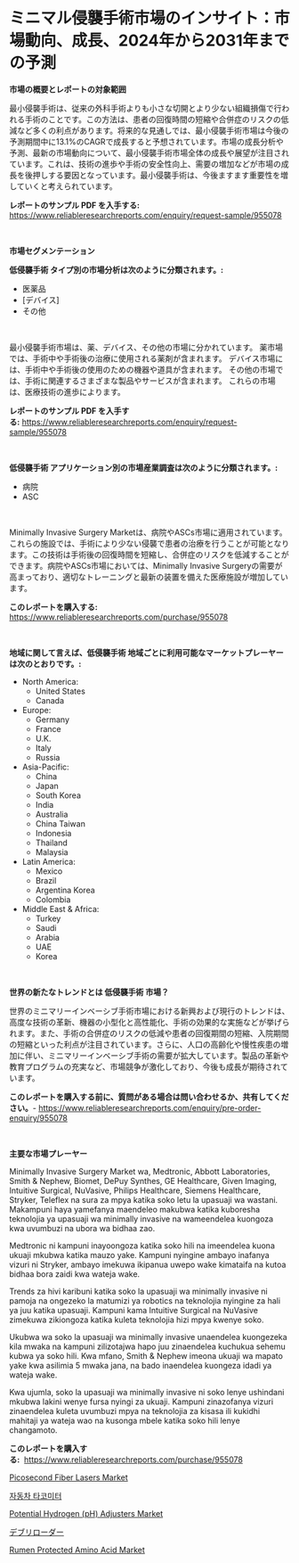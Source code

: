<p><h1>ミニマル侵襲手術市場のインサイト：市場動向、成長、2024年から2031年までの予測</h1></p><p><strong>市場の概要とレポートの対象範囲</strong></p>
<p><p>最小侵襲手術は、従来の外科手術よりも小さな切開とより少ない組織損傷で行われる手術のことです。この方法は、患者の回復時間の短縮や合併症のリスクの低減など多くの利点があります。将来的な見通しでは、最小侵襲手術市場は今後の予測期間中に13.1%のCAGRで成長すると予想されています。市場の成長分析や予測、最新の市場動向について、最小侵襲手術市場全体の成長や展望が注目されています。これは、技術の進歩や手術の安全性向上、需要の増加などが市場の成長を後押しする要因となっています。最小侵襲手術は、今後ますます重要性を増していくと考えられています。</p></p>
<p><strong>レポートのサンプル PDF を入手する:</strong> <a href="https://www.reliableresearchreports.com/enquiry/request-sample/955078">https://www.reliableresearchreports.com/enquiry/request-sample/955078</a></p>
<p>&nbsp;</p>
<p><strong>市場セグメンテーション</strong></p>
<p><strong>低侵襲手術 タイプ別の市場分析は次のように分類されます。:</strong></p>
<p><ul><li>医薬品</li><li>[デバイス]</li><li>その他</li></ul></p>
<p>&nbsp;</p>
<p><p>最小侵襲手術市場は、薬、デバイス、その他の市場に分かれています。 薬市場では、手術中や手術後の治療に使用される薬剤が含まれます。 デバイス市場には、手術中や手術後の使用のための機器や道具が含まれます。 その他の市場では、手術に関連するさまざまな製品やサービスが含まれます。 これらの市場は、医療技術の進歩によります。</p></p>
<p><strong>レポートのサンプル PDF を入手する:</strong>&nbsp;<a href="https://www.reliableresearchreports.com/enquiry/request-sample/955078">https://www.reliableresearchreports.com/enquiry/request-sample/955078</a></p>
<p>&nbsp;</p>
<p><strong> 低侵襲手術 アプリケーション別の市場産業調査は次のように分類されます。:</strong></p>
<p><ul><li>病院</li><li>ASC</li></ul></p>
<p>&nbsp;</p>
<p><p>Minimally Invasive Surgery Marketは、病院やASCs市場に適用されています。これらの施設では、手術により少ない侵襲で患者の治療を行うことが可能となります。この技術は手術後の回復時間を短縮し、合併症のリスクを低減することができます。病院やASCs市場においては、Minimally Invasive Surgeryの需要が高まっており、適切なトレーニングと最新の装置を備えた医療施設が増加しています。</p></p>
<p><strong>このレポートを購入する:</strong>&nbsp; <a href="https://www.reliableresearchreports.com/purchase/955078">https://www.reliableresearchreports.com/purchase/955078</a></p>
<p>&nbsp;</p>
<p><strong>地域に関して言えば、低侵襲手術 地域ごとに利用可能なマーケットプレーヤーは次のとおりです。:</strong></p>
<p><ul>
    <li>
        North America:
        <ul>
            <li>United States</li>
            <li>Canada</li>
        </ul>
    </li>
    <li>
        Europe:
        <ul>
            <li>Germany</li>
            <li>France</li>
            <li>U.K.</li>
            <li>Italy</li>
            <li>Russia</li>
        </ul>
    </li>
    <li>
        Asia-Pacific:
        <ul>
            <li>China</li>
            <li>Japan</li>
            <li>South Korea</li>
            <li>India</li>
            <li>Australia</li>
            <li>China Taiwan</li>
            <li>Indonesia</li>
            <li>Thailand</li>
            <li>Malaysia</li>
        </ul>
    </li>
    <li>
        Latin America:
        <ul>
            <li>Mexico</li>
            <li>Brazil</li>
            <li>Argentina Korea</li>
            <li>Colombia</li>
        </ul>
    </li>
    <li>
        Middle East & Africa:
        <ul>
            <li>Turkey</li>
            <li>Saudi</li>
            <li>Arabia</li>
            <li>UAE</li>
            <li>Korea</li>
        </ul>
    </li>
    </ul></p>
<p>&nbsp;</p>
<p><strong>世界の新たなトレンドとは 低侵襲手術 市場？</strong></p>
<p><p>世界のミニマリーインベーシブ手術市場における新興および現行のトレンドは、高度な技術の革新、機器の小型化と高性能化、手術の効果的な実施などが挙げられます。また、手術の合併症のリスクの低減や患者の回復期間の短縮、入院期間の短縮といった利点が注目されています。さらに、人口の高齢化や慢性疾患の増加に伴い、ミニマリーインベーシブ手術の需要が拡大しています。製品の革新や教育プログラムの充実など、市場競争が激化しており、今後も成長が期待されています。</p></p>
<p><strong>このレポートを購入する前に、質問がある場合は問い合わせるか、共有してください。</strong>- <a href="https://www.reliableresearchreports.com/enquiry/pre-order-enquiry/955078">https://www.reliableresearchreports.com/enquiry/pre-order-enquiry/955078</a></p>
<p>&nbsp;</p>
<p><strong>主要な市場プレーヤー</strong></p>
<p><p>Minimally Invasive Surgery Market wa, Medtronic, Abbott Laboratories, Smith & Nephew, Biomet, DePuy Synthes, GE Healthcare, Given Imaging, Intuitive Surgical, NuVasive, Philips Healthcare, Siemens Healthcare, Stryker, Teleflex na sura za mpya katika soko letu la upasuaji wa wastani. Makampuni haya yamefanya maendeleo makubwa katika kuboresha teknolojia ya upasuaji wa minimally invasive na wameendelea kuongoza kwa uvumbuzi na ubora wa bidhaa zao.</p><p>Medtronic ni kampuni inayoongoza katika soko hili na imeendelea kuona ukuaji mkubwa katika mauzo yake. Kampuni nyingine ambayo inafanya vizuri ni Stryker, ambayo imekuwa ikipanua uwepo wake kimataifa na kutoa bidhaa bora zaidi kwa wateja wake.</p><p>Trends za hivi karibuni katika soko la upasuaji wa minimally invasive ni pamoja na ongezeko la matumizi ya robotics na teknolojia nyingine za hali ya juu katika upasuaji. Kampuni kama Intuitive Surgical na NuVasive zimekuwa zikiongoza katika kuleta teknolojia hizi mpya kwenye soko.</p><p>Ukubwa wa soko la upasuaji wa minimally invasive unaendelea kuongezeka kila mwaka na kampuni zilizotajwa hapo juu zinaendelea kuchukua sehemu kubwa ya soko hili. Kwa mfano, Smith & Nephew imeona ukuaji wa mapato yake kwa asilimia 5 mwaka jana, na bado inaendelea kuongeza idadi ya wateja wake.</p><p>Kwa ujumla, soko la upasuaji wa minimally invasive ni soko lenye ushindani mkubwa lakini wenye fursa nyingi za ukuaji. Kampuni zinazofanya vizuri zinaendelea kuleta uvumbuzi mpya na teknolojia za kisasa ili kukidhi mahitaji ya wateja wao na kusonga mbele katika soko hili lenye changamoto.</p></p>
<p><strong>このレポートを購入する:</strong>&nbsp;&nbsp;<a href="https://www.reliableresearchreports.com/purchase/955078">https://www.reliableresearchreports.com/purchase/955078</a></p>
<p><p><a href="https://view.publitas.com/reportprime-1/picosecond-fiber-lasers-market-a-comprehensive-report-of-its-market-share-growth-trends-2024-2031/">Picosecond Fiber Lasers Market</a></p><p><a href="https://medium.com/@donovanvioliy49qi80cb1qtv/%EC%9E%90%EB%8F%99%EC%B0%A8-%ED%83%80%ED%82%A4%EB%AF%B8%ED%84%B0-%EC%8B%9C%EC%9E%A5-%EA%B7%9C%EB%AA%A8-%EC%8B%9C%EC%9E%A5-%EC%A0%84%EB%A7%9D-%EB%B0%8F-%EC%8B%9C%EC%9E%A5-%EC%98%88%EC%B8%A1-2024%EB%85%84%EB%B6%80%ED%84%B0-2031%EB%85%84%EA%B9%8C%EC%A7%80-093dd20a64b6">자동차 타코미터</a></p><p><a href="https://metal-farmhouse-e95.notion.site/Potential-Hydrogen-pH-Adjusters-Market-Centers-on-Aspects-such-as-Market-Growth-Market-Share-Mar-80d4ebdf1f2243468a89281a30a5499f">Potential Hydrogen (pH) Adjusters Market</a></p><p><a href="https://medium.com/@caleyost2023/%E3%83%87%E3%83%96%E3%83%AA%E3%83%AD%E3%83%BC%E3%83%80%E3%83%BC%E3%81%AE%E5%B8%82%E5%A0%B4%E3%82%B7%E3%82%A7%E3%82%A2%E3%81%AE%E9%80%B2%E5%8C%96%E3%81%A8%E5%B8%82%E5%A0%B4%E6%88%90%E9%95%B7%E3%83%88%E3%83%AC%E3%83%B3%E3%83%892024%E5%B9%B4%E3%81%8B%E3%82%892031%E5%B9%B4%E3%81%BE%E3%81%A7-05d6c1b5885a">デブリローダー</a></p><p><a href="https://github.com/jsmusil/Market-Research-Report-List-2/blob/main/rumen-protected-amino-acid-market.md">Rumen Protected Amino Acid Market</a></p></p>